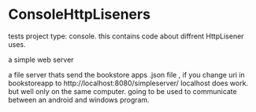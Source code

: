 # ConsoleHttpLiseners
tests
project type: console.
this contains code about diffrent HttpLisener uses.

a simple web server 

a file server
thats send the bookstore apps .json file , if you change uri in bookstoreapp to http://localhost:8080/simpleserver/
localhost does work.
but well only on the same computer.
going to be used to communicate between an android and windows program.


